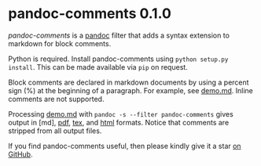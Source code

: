 
pandoc-comments 0.1.0
=====================

*pandoc-comments* is a [pandoc] filter that adds a syntax extension to markdown for block comments.

Python  is required.  Install pandoc-comments using `python setup.py install`.  This can be made available via `pip` on request.

Block comments are declared in markdown documents by using a percent sign (%) at the beginning of a paragraph.  For example, see [demo.md].  Inline comments are not supported.

Processing [demo.md] with `pandoc -s --filter pandoc-comments` gives output in [md], [pdf], [tex], and [html] formats.  Notice that comments are stripped from all output files.

If you find pandoc-comments useful, then please kindly give it a star [on GitHub].

[pandoc]: http://pandoc.org/
[demo.md]: https://raw.githubusercontent.com/tomduck/pandoc-comments/master/demos/demo.md
[pdf]: https://rawgit.com/tomduck/pandoc-comments/master/demos/out/demo.pdf
[tex]: https://rawgit.com/tomduck/pandoc-comments/master/demos/out/demo.tex
[html]: https://rawgit.com/tomduck/pandoc-comments/master/demos/out/demo.html
[on GitHub]:  https://github.com/tomduck/pandoc-comments

